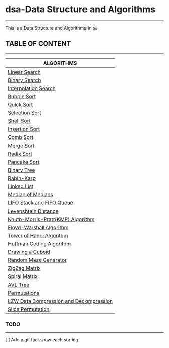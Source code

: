 # dsa-Data Structure and Algorithms

---

This is a Data Structure and Algorithms in `Go`

## TABLE OF CONTENT

---

| ALGORITHMS                                                                     |
| ------------------------------------------------------------------------------ |
| [Linear Search](./linear-search/)                                              |
| [Binary Search](./binary-search/)                                              |
| [Interpolation Search](./interpolation-search/)                                |
| [Bubble Sort](./bubble-sort/)                                                  |
| [Quick Sort](./quick-sort/)                                                    |
| [Selection Sort](./selection-sort/)                                            |
| [Shell Sort](./shell-sort/)                                                    |
| [Insertion Sort](./insertion-sort/)                                            |
| [Comb Sort](./comb-sort/)                                                      |
| [Merge Sort](./comb-sort/)                                                     |
| [Radix Sort](./radix-sort/)                                                    |
| [Pancake Sort](./pancake-sort/)                                                |
| [Binary Tree](./binary-tree/)                                                  |
| [Rabin-Karp](./rabin-karp/)                                                    |
| [Linked List](./linked-list/)                                                  |
| [Median of Medians](./median-of-medians/)                                      |
| [LIFO Stack and FIFO Queue](./lifo-stack-fifo-query/)                          |
| [Levenshtein Distance](./levenshtein-distance/)                                |
| [Knuth-Morris-Pratt(KMP) Algorithm](./knuth-morris-pratt/)                     |
| [Floyd-Warshall Algorithm](./floyd-warshall/)                                  |
| [Tower of Hanoi Algorithm](./tower-of-hanoi)                                   |
| [Huffman Coding Algorithm](./huffman-coding)                                   |
| [Drawing a Cuboid](./draw-cuboid)                                              |
| [Random Maze Generator](./random-maze-generator)                               |
| [ZigZag Matrix](./zigzag-matrix)                                               |
| [Spiral Matrix](./spiral-matrix)                                               |
| [AVL Tree](./avl-tree)                                                         |
| [Permutations](./permutation)                                                  |
| [LZW Data Compression and Decompression](./lzw-data-compression-uncompression) |
| [Slice Permutation](./slice-permutation)                                       |

### TODO

---

[ ] Add a gif that show each sorting
